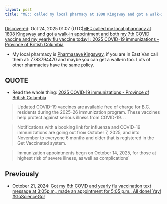```yaml
---
layout: post
title: "ME:: called my local pharmacy at 1808 Kingsway and got a walk-in appointment and both my 7th COVID vaccine and my yearly flu vaccine today! ; 2025 COVID-19 immunizations - Province of British Columbia"
---
```

[Discovered](http://rolandtanglao.com/2020/07/29/p1-blogthis-checkvist-list-links-to-blog/): Oct 24, 2025 01:07 (UTC)[ME:: called my local pharmacy at 1808 Kingsway and got a walk-in appointment and both my 7th COVID vaccine and my yearly flu vaccine today! ; 2025 COVID-19 immunizations - Province of British Columbia](https://www2.gov.bc.ca/gov/content/health/managing-your-health/immunizations/covid-19-immunization) 

* My local pharmacy is [Pharmasave Kingsway](http://endesk.thunderbird.net/), if you are in East Van call them at: 7783794470 and maybe you can get a walk-in too. Lots of other pharmacies have the same policy.

## QUOTE

* Read the whole thing: [2025 COVID-19 immunizations - Province of British Columbia](https://www2.gov.bc.ca/gov/content/health/managing-your-health/immunizations/covid-19-immunization) 

>Updated COVID-19 vaccines are available free of charge for B.C. residents during the 2025-26 immunization program. These vaccines help protect against serious illness from COVID-19. ..

> Notifications with a booking link for influenza and COVID-19 immunizations are going out from October 7, 2025, and into November to everyone 6 months and older that is registered in the Get Vaccinated system.

>Immunization appointments begin on October 14, 2025, for those at highest risk of severe illness, as well as complications`

## Previously

* October 21, 2024: [Got my 6th COVID and yearly flu vaccination text message at 3:05p.m., made an appointment for 5:05 p.m.. All done! Yay! #GoScienceGo!](https://rolandtanglao.com/2024/10/21/p1-covid-19-6th-vaccination-moderna-booster-go-science-go/)
